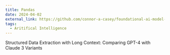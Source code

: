 ```yaml
---
title: Pandas
date: 2024-04-02
external_link: https://github.com/connor-a-casey/foundational-ai-model-benchmarking/blob/main/blog/long_context_compare.md
tags:
  - Aritifical Intelligence
---
```


Structured Data Extraction with Long Context: Comparing GPT-4 with Claude 3 Variants

<!--more-->
